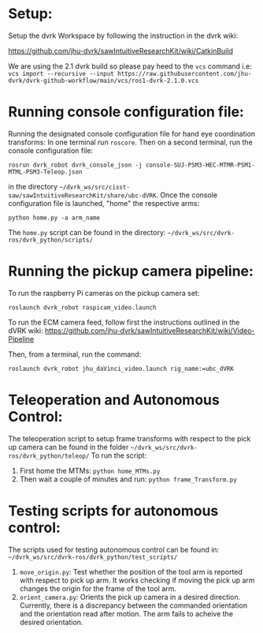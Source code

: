 # Setup: 
Setup the dvrk Workspace by following the instruction in the dvrk wiki:

https://github.com/jhu-dvrk/sawIntuitiveResearchKit/wiki/CatkinBuild

We are using the 2.1 dvrk build so please pay heed to the `vcs` command i.e:
`vcs import --recursive --input https://raw.githubusercontent.com/jhu-dvrk/dvrk-github-workflow/main/vcs/ros1-dvrk-2.1.0.vcs`

# Running console configuration file:
Running the designated console configuration file for hand eye coordination transforms:
In one terminal run `roscore`.
Then on a second terminal, run the console configuration file:
```
rosrun dvrk_robot dvrk_console_json -j console-SUJ-PSM3-HEC-MTMR-PSM1-MTML-PSM3-Teleop.json
```
in the directory `~/dvrk_ws/src/cisst-saw/sawIntuitiveResearchKit/share/ubc-dVRK`.
Once the console configuration file is launched, "home" the respective arms:
```
python home.py -a arm_name
```
The `home.py` script can be found in the directory: `~/dvrk_ws/src/dvrk-ros/dvrk_python/scripts/`

# Running the pickup camera pipeline:

To run the raspberry Pi cameras on the pickup camera set:
```
roslaunch dvrk_robot raspicam_video.launch
```
To run the ECM camera feed, follow first the instructions outlined in the dVRK wiki:
https://github.com/jhu-dvrk/sawIntuitiveResearchKit/wiki/Video-Pipeline

Then, from a terminal, run the command:
```
roslaunch dvrk_robot jhu_daVinci_video.launch rig_name:=ubc_dVRK
```
# Teleoperation and Autonomous Control:
The teleoperation script to setup frame transforms with respect to the pick up camera can be found in the folder `~/dvrk_ws/src/dvrk-ros/dvrk_python/teleop/`
To run the script:
1. First home the MTMs:
`python home_MTMs.py`
2. Then wait a couple of minutes and run:
`python frame_Transform.py`

# Testing scripts for autonomous control:
The scripts used for testing autonomous control can be found in:
`~/dvrk_ws/src/dvrk-ros/dvrk_python/test_scripts/`
1. `move_origin.py`: Test whether the position of the tool arm is reported with respect to pick up arm. It works checking if moving the pick up arm changes the origin for the frame of the tool arm.
2. `orient_camera.py`: Orients the pick up camera in a desired direction. Currently, there is a discrepancy between the commanded orientation and the orientation read after motion. The arm fails to acheive the desired orientation. 
